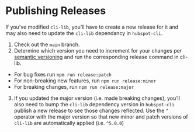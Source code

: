 Publishing Releases
===================

If you've modified `cli-lib`, you'll have to create a new release for it and may also need to update the `cli-lib` dependancy in `hubspot-cli`.
1. Check out the `main` branch.
2. Determine which version you need to increment for your changes per [semantic versioning](https://semver.org/) and run the corresponding release command in cli-lib.
  * For bug fixes run `npm run release:patch`
  * For non-breaking new features, run `npm run release:minor`
  * For breaking changes, run `npm run release:major`
3. If you updated the major version (i.e. made breaking changes), you’ll also need to bump the `cli-lib` dependency version in `hubspot-cli` publish a new release to see those changes reflected. Use the `^` operator with the major version so that new minor and patch versions of `cli-lib` are automatically applied (i.e. `^5.0.0`)
